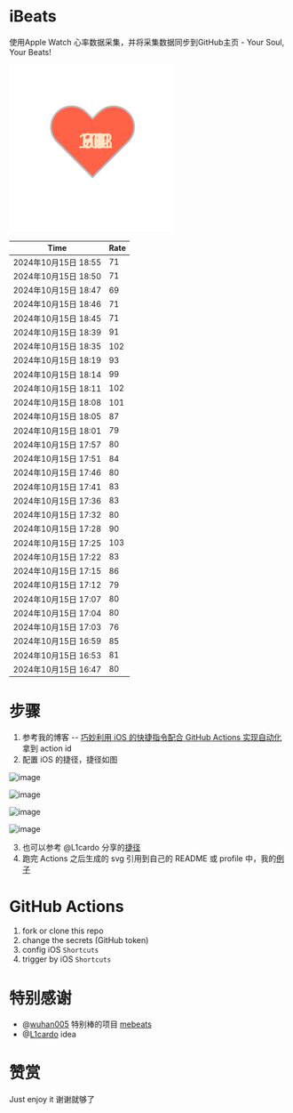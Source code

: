 # iBeats
使用Apple Watch 心率数据采集，并将采集数据同步到GitHub主页 - Your Soul, Your Beats!

![](./files/heart.svg)

<!--START_SECTION:my_heart_rate-->
| Time | Rate | 
 | ---- | ---- | 
| 2024年10月15日 18:55 | 71 |
| 2024年10月15日 18:50 | 71 |
| 2024年10月15日 18:47 | 69 |
| 2024年10月15日 18:46 | 71 |
| 2024年10月15日 18:45 | 71 |
| 2024年10月15日 18:39 | 91 |
| 2024年10月15日 18:35 | 102 |
| 2024年10月15日 18:19 | 93 |
| 2024年10月15日 18:14 | 99 |
| 2024年10月15日 18:11 | 102 |
| 2024年10月15日 18:08 | 101 |
| 2024年10月15日 18:05 | 87 |
| 2024年10月15日 18:01 | 79 |
| 2024年10月15日 17:57 | 80 |
| 2024年10月15日 17:51 | 84 |
| 2024年10月15日 17:46 | 80 |
| 2024年10月15日 17:41 | 83 |
| 2024年10月15日 17:36 | 83 |
| 2024年10月15日 17:32 | 80 |
| 2024年10月15日 17:28 | 90 |
| 2024年10月15日 17:25 | 103 |
| 2024年10月15日 17:22 | 83 |
| 2024年10月15日 17:15 | 86 |
| 2024年10月15日 17:12 | 79 |
| 2024年10月15日 17:07 | 80 |
| 2024年10月15日 17:04 | 80 |
| 2024年10月15日 17:03 | 76 |
| 2024年10月15日 16:59 | 85 |
| 2024年10月15日 16:53 | 81 |
| 2024年10月15日 16:47 | 80 |

<!--END_SECTION:my_heart_rate-->

# 步骤
1. 参考我的博客 -- [巧妙利用 iOS 的快捷指令配合 GitHub Actions 实现自动化](https://github.com/yihong0618/gitblog/issues/198) 拿到 action id
2. 配置 iOS 的捷径，捷径如图

![image](https://user-images.githubusercontent.com/15976103/122154218-0db0b480-ce97-11eb-93bb-5aec07c558dc.png)

![image](https://user-images.githubusercontent.com/15976103/122154236-186b4980-ce97-11eb-8e4b-70551a0391ae.png)

![image](https://user-images.githubusercontent.com/15976103/122154268-2d47dd00-ce97-11eb-902e-3acf292265a9.png)

![image](https://user-images.githubusercontent.com/15976103/122174055-fa144680-ceb4-11eb-9be2-3eb83cd516f7.png)

3. 也可以参考 @L1cardo 分享的[捷径](https://www.icloud.com/shortcuts/6ab6047b459c41ad822ad6b94b1c03d4)
4. 跑完 Actions 之后生成的 svg 引用到自己的 README 或 profile 中，我的[例子](https://github.com/yihong0618) 

# GitHub Actions

1. fork or clone this repo
2. change the secrets (GitHub token)
3. config iOS `Shortcuts` 
4. trigger by iOS `Shortcuts`

# 特别感谢
- @[wuhan005](https://github.com/wuhan005) 特别棒的项目 [mebeats](https://github.com/wuhan005/mebeats)
- @[L1cardo](https://github.com/L1cardo) idea

# 赞赏
Just enjoy it
谢谢就够了
